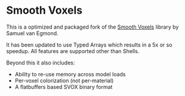 # Smooth Voxels

This is a optimized and packaged fork of the [Smooth Voxels](https://svox.glitch.me/) library by Samuel van Egmond.

It has been updated to use Typed Arrays which results in a 5x or so speedup. All features are supported other than Shells.

Beyond this it also includes:

- Ability to re-use memory across model loads
- Per-voxel colorization (not per-material)
- A flatbuffers based SVOX binary format
